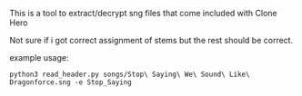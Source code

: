 This is a tool to extract/decrypt sng files that come included with Clone Hero

Not sure if i got correct assignment of stems but the rest should be correct.

example usage:
```
python3 read_header.py songs/Stop\ Saying\ We\ Sound\ Like\ Dragonforce.sng -e Stop_Saying
```
